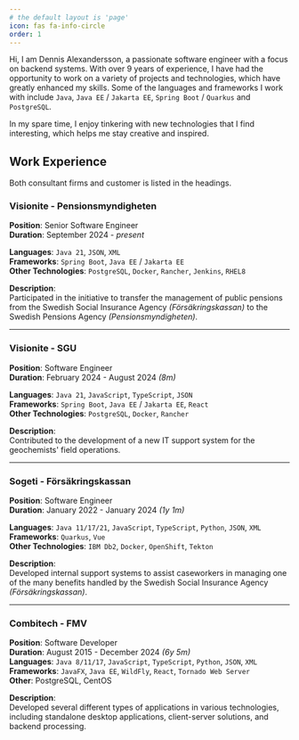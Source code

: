 ```yaml
---
# the default layout is 'page'
icon: fas fa-info-circle
order: 1
---
```


Hi, I am Dennis Alexandersson, a passionate software engineer with a focus on backend systems. With over 9 years of experience, I have had the opportunity to work on a variety of projects and technologies, which have greatly enhanced my skills. Some of the languages and frameworks I work with include `Java`, `Java EE` / `Jakarta EE`, `Spring Boot` / `Quarkus` and `PostgreSQL`.

In my spare time, I enjoy tinkering with new technologies that I find interesting, which helps me stay creative and inspired.


## Work Experience

Both consultant firms and customer is listed in the headings.

### Visionite - Pensionsmyndigheten
**Position**: Senior Software Engineer  
**Duration**: September 2024 - *present*

**Languages**: `Java 21`, `JSON`, `XML`  
**Frameworks**: `Spring Boot`, `Java EE` / `Jakarta EE`   
**Other Technologies**: `PostgreSQL`, `Docker`, `Rancher`, `Jenkins`, `RHEL8`

**Description**:  
Participated in the initiative to transfer the management of public pensions from the Swedish Social Insurance Agency *(Försäkringskassan)* to the Swedish Pensions Agency *(Pensionsmyndigheten)*.

---

### Visionite - SGU
**Position**: Software Engineer  
**Duration**: February 2024 - August 2024 *(8m)*

**Languages**: `Java 21`, `JavaScript`, `TypeScript`, `JSON`  
**Frameworks**: `Spring Boot`, `Java EE` / `Jakarta EE`, `React`  
**Other Technologies**: `PostgreSQL`, `Docker`, `Rancher`

**Description**:  
Contributed to the development of a new IT support system for the geochemists' field operations.

---

### Sogeti - Försäkringskassan
**Position**: Software Engineer  
**Duration**: January 2022 - January 2024 *(1y 1m)*

**Languages**: `Java 11/17/21`, `JavaScript`, `TypeScript`, `Python`, `JSON`, `XML`  
**Frameworks**: `Quarkus`, `Vue`  
**Other Technologies**: `IBM Db2`, `Docker`, `OpenShift`, `Tekton`

**Description**:  
Developed internal support systems to assist caseworkers in managing one of the many benefits handled by the Swedish Social Insurance Agency *(Försäkringskassan)*.

---

### Combitech - FMV
**Position**: Software Developer  
**Duration**: August 2015 - December 2024 *(6y 5m)*  
**Languages**: `Java 8/11/17`, `JavaScript`, `TypeScript`, `Python`, `JSON`, `XML`  
**Frameworks**: `JavaFX`, `Java EE`, `WildFly`, `React`, `Tornado Web Server`  
**Other**: PostgreSQL, CentOS

**Description**:  
Developed several different types of applications in various technologies, including standalone desktop applications, client-server solutions, and backend processing.

